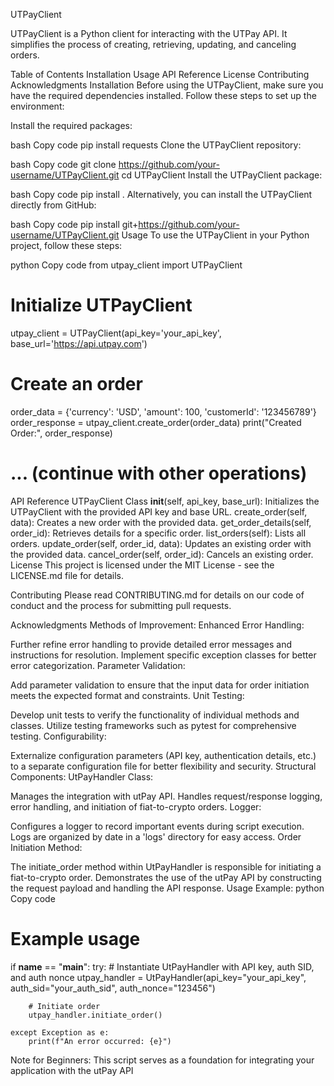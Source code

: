 UTPayClient


UTPayClient is a Python client for interacting with the UTPay API. It simplifies the process of creating, retrieving, updating, and canceling orders.

Table of Contents
Installation
Usage
API Reference
License
Contributing
Acknowledgments
Installation
Before using the UTPayClient, make sure you have the required dependencies installed. Follow these steps to set up the environment:

Install the required packages:

bash
Copy code
pip install requests
Clone the UTPayClient repository:

bash
Copy code
git clone https://github.com/your-username/UTPayClient.git
cd UTPayClient
Install the UTPayClient package:

bash
Copy code
pip install .
Alternatively, you can install the UTPayClient directly from GitHub:

bash
Copy code
pip install git+https://github.com/your-username/UTPayClient.git
Usage
To use the UTPayClient in your Python project, follow these steps:

python
Copy code
from utpay_client import UTPayClient

# Initialize UTPayClient
utpay_client = UTPayClient(api_key='your_api_key', base_url='https://api.utpay.com')

# Create an order
order_data = {'currency': 'USD', 'amount': 100, 'customerId': '123456789'}
order_response = utpay_client.create_order(order_data)
print("Created Order:", order_response)

# ... (continue with other operations)
API Reference
UTPayClient Class
__init__(self, api_key, base_url): Initializes the UTPayClient with the provided API key and base URL.
create_order(self, data): Creates a new order with the provided data.
get_order_details(self, order_id): Retrieves details for a specific order.
list_orders(self): Lists all orders.
update_order(self, order_id, data): Updates an existing order with the provided data.
cancel_order(self, order_id): Cancels an existing order.
License
This project is licensed under the MIT License - see the LICENSE.md file for details.

Contributing
Please read CONTRIBUTING.md for details on our code of conduct and the process for submitting pull requests.

Acknowledgments
Methods of Improvement:
Enhanced Error Handling:

Further refine error handling to provide detailed error messages and instructions for resolution.
Implement specific exception classes for better error categorization.
Parameter Validation:

Add parameter validation to ensure that the input data for order initiation meets the expected format and constraints.
Unit Testing:

Develop unit tests to verify the functionality of individual methods and classes.
Utilize testing frameworks such as pytest for comprehensive testing.
Configurability:

Externalize configuration parameters (API key, authentication details, etc.) to a separate configuration file for better flexibility and security.
Structural Components:
UtPayHandler Class:

Manages the integration with utPay API.
Handles request/response logging, error handling, and initiation of fiat-to-crypto orders.
Logger:

Configures a logger to record important events during script execution.
Logs are organized by date in a 'logs' directory for easy access.
Order Initiation Method:

The initiate_order method within UtPayHandler is responsible for initiating a fiat-to-crypto order.
Demonstrates the use of the utPay API by constructing the request payload and handling the API response.
Usage Example:
python
Copy code
# Example usage
if __name__ == "__main__":
    try:
        # Instantiate UtPayHandler with API key, auth SID, and auth nonce
        utpay_handler = UtPayHandler(api_key="your_api_key", auth_sid="your_auth_sid", auth_nonce="123456")

        # Initiate order
        utpay_handler.initiate_order()

    except Exception as e:
        print(f"An error occurred: {e}")
Note for Beginners:
This script serves as a foundation for integrating your application with the utPay API
